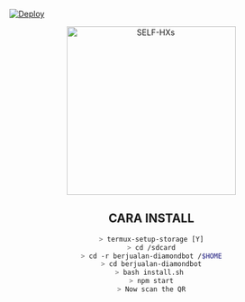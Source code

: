 [![Deploy](https://www.herokucdn.com/deploy/button.svg)](https://heroku.com/deploy?template=https://github.com/085284051385/botV4.git/subrek)

<div align="center">
<img src="https://i.ibb.co/zh4DWw9/icon.jpg" alt="SELF-HXs" width="300" />



## CARA INSTALL
```bash
> termux-setup-storage [Y]
> cd /sdcard
> cd -r berjualan-diamondbot /$HOME
> cd berjualan-diamondbot
> bash install.sh 
> npm start
> Now scan the QR
```
